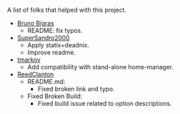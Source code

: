 A list of folks that helped with this project.
* [Bruno Bigras](https://github.com/bbigras)
  * README: fix typos.
* [SuperSandro2000](https://github.com/SuperSandro2000)
  * Apply statix+deadnix.
  * Improve readme.
* [tmarkov](https://github.com/tmarkov) 
  * Add compatibility with stand-alone home-manager.
* [ReedClanton](https://github.com/ReedClanton)
  * README.md:
    * Fixed broken link and typo.
  * Fixed Broken Build:
    * Fixed build issue related to option descriptions.
